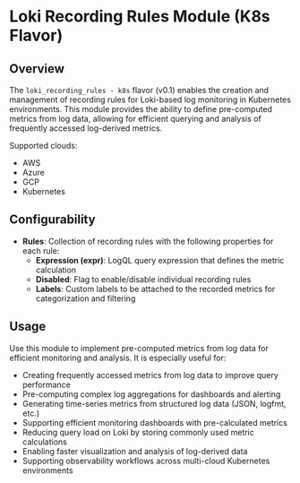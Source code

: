 # Loki Recording Rules Module (K8s Flavor)

## Overview

The `loki_recording_rules - k8s` flavor (v0.1) enables the creation and management of recording rules for Loki-based log monitoring in Kubernetes environments. This module provides the ability to define pre-computed metrics from log data, allowing for efficient querying and analysis of frequently accessed log-derived metrics.

Supported clouds:
- AWS
- Azure
- GCP
- Kubernetes

## Configurability

- **Rules**: Collection of recording rules with the following properties for each rule:
  - **Expression (expr)**: LogQL query expression that defines the metric calculation
  - **Disabled**: Flag to enable/disable individual recording rules
  - **Labels**: Custom labels to be attached to the recorded metrics for categorization and filtering

## Usage

Use this module to implement pre-computed metrics from log data for efficient monitoring and analysis. It is especially useful for:

- Creating frequently accessed metrics from log data to improve query performance
- Pre-computing complex log aggregations for dashboards and alerting
- Generating time-series metrics from structured log data (JSON, logfmt, etc.)
- Supporting efficient monitoring dashboards with pre-calculated metrics
- Reducing query load on Loki by storing commonly used metric calculations
- Enabling faster visualization and analysis of log-derived data
- Supporting observability workflows across multi-cloud Kubernetes environments

